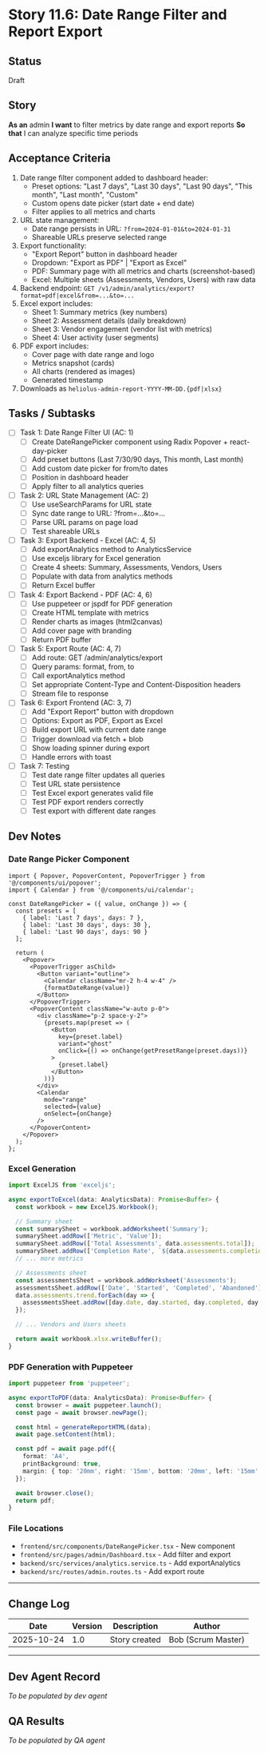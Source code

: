 # Story 11.6: Date Range Filter and Report Export

## Status
Draft

## Story

**As an** admin
**I want** to filter metrics by date range and export reports
**So that** I can analyze specific time periods

## Acceptance Criteria

1. Date range filter component added to dashboard header:
   - Preset options: "Last 7 days", "Last 30 days", "Last 90 days", "This month", "Last month", "Custom"
   - Custom opens date picker (start date + end date)
   - Filter applies to all metrics and charts
2. URL state management:
   - Date range persists in URL: `?from=2024-01-01&to=2024-01-31`
   - Shareable URLs preserve selected range
3. Export functionality:
   - "Export Report" button in dashboard header
   - Dropdown: "Export as PDF" | "Export as Excel"
   - PDF: Summary page with all metrics and charts (screenshot-based)
   - Excel: Multiple sheets (Assessments, Vendors, Users) with raw data
4. Backend endpoint: `GET /v1/admin/analytics/export?format=pdf|excel&from=...&to=...`
5. Excel export includes:
   - Sheet 1: Summary metrics (key numbers)
   - Sheet 2: Assessment details (daily breakdown)
   - Sheet 3: Vendor engagement (vendor list with metrics)
   - Sheet 4: User activity (user segments)
6. PDF export includes:
   - Cover page with date range and logo
   - Metrics snapshot (cards)
   - All charts (rendered as images)
   - Generated timestamp
7. Downloads as `heliolus-admin-report-YYYY-MM-DD.{pdf|xlsx}`

## Tasks / Subtasks

- [ ] Task 1: Date Range Filter UI (AC: 1)
  - [ ] Create DateRangePicker component using Radix Popover + react-day-picker
  - [ ] Add preset buttons (Last 7/30/90 days, This month, Last month)
  - [ ] Add custom date picker for from/to dates
  - [ ] Position in dashboard header
  - [ ] Apply filter to all analytics queries

- [ ] Task 2: URL State Management (AC: 2)
  - [ ] Use useSearchParams for URL state
  - [ ] Sync date range to URL: ?from=...&to=...
  - [ ] Parse URL params on page load
  - [ ] Test shareable URLs

- [ ] Task 3: Export Backend - Excel (AC: 4, 5)
  - [ ] Add exportAnalytics method to AnalyticsService
  - [ ] Use exceljs library for Excel generation
  - [ ] Create 4 sheets: Summary, Assessments, Vendors, Users
  - [ ] Populate with data from analytics methods
  - [ ] Return Excel buffer

- [ ] Task 4: Export Backend - PDF (AC: 4, 6)
  - [ ] Use puppeteer or jspdf for PDF generation
  - [ ] Create HTML template with metrics
  - [ ] Render charts as images (html2canvas)
  - [ ] Add cover page with branding
  - [ ] Return PDF buffer

- [ ] Task 5: Export Route (AC: 4, 7)
  - [ ] Add route: GET /admin/analytics/export
  - [ ] Query params: format, from, to
  - [ ] Call exportAnalytics method
  - [ ] Set appropriate Content-Type and Content-Disposition headers
  - [ ] Stream file to response

- [ ] Task 6: Export Frontend (AC: 3, 7)
  - [ ] Add "Export Report" button with dropdown
  - [ ] Options: Export as PDF, Export as Excel
  - [ ] Build export URL with current date range
  - [ ] Trigger download via fetch + blob
  - [ ] Show loading spinner during export
  - [ ] Handle errors with toast

- [ ] Task 7: Testing
  - [ ] Test date range filter updates all queries
  - [ ] Test URL state persistence
  - [ ] Test Excel export generates valid file
  - [ ] Test PDF export renders correctly
  - [ ] Test export with different date ranges

## Dev Notes

### Date Range Picker Component
```tsx
import { Popover, PopoverContent, PopoverTrigger } from '@/components/ui/popover';
import { Calendar } from '@/components/ui/calendar';

const DateRangePicker = ({ value, onChange }) => {
  const presets = [
    { label: 'Last 7 days', days: 7 },
    { label: 'Last 30 days', days: 30 },
    { label: 'Last 90 days', days: 90 }
  ];

  return (
    <Popover>
      <PopoverTrigger asChild>
        <Button variant="outline">
          <Calendar className="mr-2 h-4 w-4" />
          {formatDateRange(value)}
        </Button>
      </PopoverTrigger>
      <PopoverContent className="w-auto p-0">
        <div className="p-2 space-y-2">
          {presets.map(preset => (
            <Button
              key={preset.label}
              variant="ghost"
              onClick={() => onChange(getPresetRange(preset.days))}
            >
              {preset.label}
            </Button>
          ))}
        </div>
        <Calendar
          mode="range"
          selected={value}
          onSelect={onChange}
        />
      </PopoverContent>
    </Popover>
  );
};
```

### Excel Generation
```typescript
import ExcelJS from 'exceljs';

async exportToExcel(data: AnalyticsData): Promise<Buffer> {
  const workbook = new ExcelJS.Workbook();

  // Summary sheet
  const summarySheet = workbook.addWorksheet('Summary');
  summarySheet.addRow(['Metric', 'Value']);
  summarySheet.addRow(['Total Assessments', data.assessments.total]);
  summarySheet.addRow(['Completion Rate', `${data.assessments.completionRate}%`]);
  // ... more metrics

  // Assessments sheet
  const assessmentsSheet = workbook.addWorksheet('Assessments');
  assessmentsSheet.addRow(['Date', 'Started', 'Completed', 'Abandoned']);
  data.assessments.trend.forEach(day => {
    assessmentsSheet.addRow([day.date, day.started, day.completed, day.abandoned]);
  });

  // ... Vendors and Users sheets

  return await workbook.xlsx.writeBuffer();
}
```

### PDF Generation with Puppeteer
```typescript
import puppeteer from 'puppeteer';

async exportToPDF(data: AnalyticsData): Promise<Buffer> {
  const browser = await puppeteer.launch();
  const page = await browser.newPage();

  const html = generateReportHTML(data);
  await page.setContent(html);

  const pdf = await page.pdf({
    format: 'A4',
    printBackground: true,
    margin: { top: '20mm', right: '15mm', bottom: '20mm', left: '15mm' }
  });

  await browser.close();
  return pdf;
}
```

### File Locations
- `frontend/src/components/DateRangePicker.tsx` - New component
- `frontend/src/pages/admin/Dashboard.tsx` - Add filter and export
- `backend/src/services/analytics.service.ts` - Add exportAnalytics
- `backend/src/routes/admin.routes.ts` - Add export route

---

## Change Log
| Date | Version | Description | Author |
|------|---------|-------------|--------|
| 2025-10-24 | 1.0 | Story created | Bob (Scrum Master) |

---

## Dev Agent Record
_To be populated by dev agent_

## QA Results
_To be populated by QA agent_
